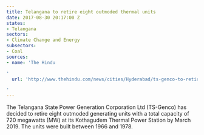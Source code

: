 ```yaml
---
title: Telangana to retire eight outmoded thermal units
date: 2017-08-30 20:17:00 Z
states:
- Telangana
sectors:
- Climate Change and Energy
subsectors:
- Coal
sources:
- name: 'The Hindu

'
  url: 'http://www.thehindu.com/news/cities/Hyderabad/ts-genco-to-retire-8-units-of-ktps-with-720-mw-capacity/article19571700.ece

'
---
```


The Telangana State Power Generation Corporation Ltd (TS-Genco) has decided to retire eight outmoded generating units with a total capacity of 720 megawatts (MW) at its Kothagudem Thermal Power Station by March 2019. The units were built between 1966 and 1978. 
